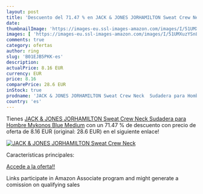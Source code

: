 ```yaml
---
layout: post
title: 'Descuento del 71.47 % en JACK & JONES JORHAMILTON Sweat Crew Neck'
date: 
thumbnailImage: 'https://images-eu.ssl-images-amazon.com/images/I/51UMXuzYSnL._SL200_.jpg'
images: [ 'https://images-eu.ssl-images-amazon.com/images/I/51UMXuzYSnL._SL200_.jpg' ]
comments: true
category: ofertas
author: ring
slug: 'B01EJB5PKK-es'
description:
actualPrice: 8.16 EUR
currency: EUR
price: 8.16
comparePrice: 28.6 EUR
inStock: true
prodname: 'JACK & JONES JORHAMILTON Sweat Crew Neck  Sudadera para Hombre   Mykonos Blue  Medium'
country: 'es'
---
```


Tienes [JACK & JONES JORHAMILTON Sweat Crew Neck  Sudadera para Hombre   Mykonos Blue  Medium](https://www.amazon.es/dp/B01EJB5PKK/?tag=tolees-21) con un 71.47 % de descuento con precio de oferta de 8.16 EUR (original: 28.6 EUR) en el siguiente enlace!

[![JACK & JONES JORHAMILTON Sweat Crew Neck](https://images-eu.ssl-images-amazon.com/images/I/51UMXuzYSnL._SL200_.jpg)](https://www.amazon.es/dp/B01EJB5PKK/?tag=tolees-21)

Características principales:


[Accede a la oferta!!](https://www.amazon.es/dp/B01EJB5PKK/?tag=tolees-21)

Links participate in Amazon Associate program and might generate a comission on qualifying sales


